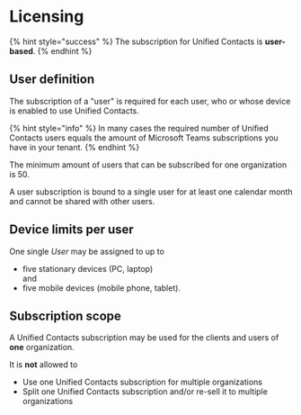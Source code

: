 # Licensing

{% hint style="success" %}
The subscription for Unified Contacts is **user-based**.&#x20;
{% endhint %}

## User definition

The subscription of a "user" is required for each user, who or whose device is enabled to use Unified Contacts.

{% hint style="info" %}
In many cases the required number of Unified Contacts users equals the amount of Microsoft Teams subscriptions you have in your tenant.
{% endhint %}

The minimum amount of users that can be subscribed for one organization is 50.

A user subscription is bound to a single user for at least one calendar month and cannot be shared with other users.

## Device limits per user

One single _User_ may be assigned to up to

* five stationary devices (PC, laptop)\
  and
* five mobile devices (mobile phone, tablet).

## Subscription scope

A Unified Contacts subscription may be used for the clients and users of **one** organization.&#x20;

It is **not** allowed to&#x20;

* Use one Unified Contacts subscription for multiple organizations
* Split one Unified Contacts subscription and/or re-sell it to multiple organizations
